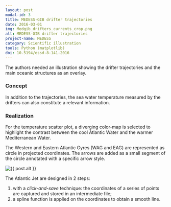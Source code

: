 ```yaml
---
layout: post
modal-id: 3
title: MEDESS-GIB drifter trajectories
date: 2016-03-01
img: Medgib_drifters_currents_crop.png
alt: MEDESS-GIB drifter trajectories
project-name: MEDESS
category: Scientific illustration
tools: Python (matplotlib)
doi: 10.5194/essd-8-141-2016
---
```


The authors needed an illustration showing the drifter trajectories and the main oceanic structures as an overlay.

### Concept

In addition to the trajectories, the sea water temperature measured by the drifters can also constitute a relevant information.

### Realization

For the temperature scatter plot, a diverging color-map is selected to highlight the contrast between the cool Atlantic Water and the warmer Mediterranean Water.

The Western and Eastern Atlantic Gyres (WAG and EAG) are represented as circle in projected coordinates. The arrows are added as a small segment of the circle annotated with a specific arrow style.

<img src="{{ site.url }}/figures/portfolio/Medgib_drifters_currents.png" class="img-responsive" alt="{{ post.alt }}">

The Atlantic Jet are designed in 2 steps:
1. with a *click-and-save* technique: the coordinates of a series of points are captured and stored in an intermediate file;
2. a spline function is applied on the coordinates to obtain a smooth line.
